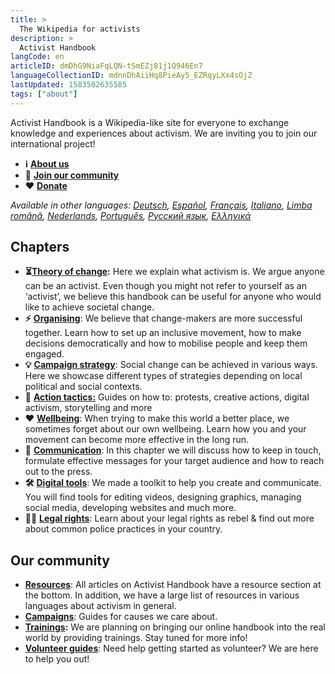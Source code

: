 ```yaml
---
title: >
  The Wikipedia for activists
description: >
  Activist Handbook
langCode: en
articleID: dmDhG9NiaFqLQN-tSmEZj81j1Q946En7
languageCollectionID: mdnnDhAiiHq8PieAy5_EZRqyLXx4sOjZ
lastUpdated: 1583502635585
tags: ["about"]
---
```


Activist Handbook is a Wikipedia-like site for everyone to exchange knowledge and experiences about activism. We are inviting you to join our international project!

-   **ℹ️** [**About us**](/index/about)
-   **🙌** [**Join our community**](http://activism.rocks/join)
-   ❤️ [**Donate**](/donate)

_Available in other languages:_ [_Deutsch_](/de/)_,_ [_Español_](/es/)_,_ [_Français_](/fr/)_,_ [_Italiano_](/it/)_,_ [_Limba română_](/ro/)_,_ [_Nederlands_](/nl/)_,_ [_Português_](/pt/)_,_ [_Русский язык_](/ru/)_,_ [_Ελληνικά_](/el/)

<div></div>

## Chapters

-   **⏳**[**Theory of change**](/index/theory)**:** Here we explain what activism is. We argue anyone can be an activist. Even though you might not refer to yourself as an ‘activist’, we believe this handbook can be useful for anyone who would like to achieve societal change.
-   **⚡️** [**Organising**](/index/organising): We believe that change-makers are more successful together. Learn how to set up an inclusive movement, how to make decisions democratically and how to mobilise people and keep them engaged.
-   **💡** [**Campaign strategy**](/strategy): Social change can be achieved in various ways. Here we showcase different types of strategies depending on local political and social contexts.
-   **📣** [**Action tactics:**](/tactics) Guides on how to: protests, creative actions, digital activism, storytelling and more
-   **❤️** [**Wellbeing**](/wellbeing): When trying to make this world a better place, we sometimes forget about our own wellbeing. Learn how you and your movement can become more effective in the long run.
-   **💬** [**Communication**](/communication): In this chapter we will discuss how to keep in touch, formulate effective messages for your target audience and how to reach out to the press.
-   **🛠** [**Digital tools**](/tools): We made a toolkit to help you create and communicate. You will find tools for editing videos, designing graphics, managing social media, developing websites and much more.
-   🧑‍⚖️ [**Legal rights**](/rights): Learn about your legal rights as rebel & find out more about common police practices in your country.

## **Our community**

-   [**Resources**](/resources): All articles on Activist Handbook have a resource section at the bottom. In addition, we have a large list of resources in various languages about activism in general.
-   [**Campaigns**](/campaigns): Guides for causes we care about.
-   [**Trainings**](/trainings)**:** We are planning on bringing our online handbook into the real world by providing trainings. Stay tuned for more info!
-   [**Volunteer guides**](/index/support): Need help getting started as volunteer? We are here to help you out!